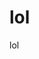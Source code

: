 # lol
lol
<script src='//vizor.io/static/scripts/vizor-360-embed.js' data-vizorurl='//vizor.io/embed/tmiller1243/my-first-project'></script>
